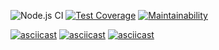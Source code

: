 ![Node.js CI](https://github.com/webdesc/frontend-project-lvl2/workflows/Node.js%20CI/badge.svg)
[![Test Coverage](https://api.codeclimate.com/v1/badges/b7b07a303033bbf5b914/test_coverage)](https://codeclimate.com/github/webdesc/frontend-project-lvl2/test_coverage)
[![Maintainability](https://api.codeclimate.com/v1/badges/b7b07a303033bbf5b914/maintainability)](https://codeclimate.com/github/webdesc/frontend-project-lvl2/maintainability)

[![asciicast](https://asciinema.org/a/N4qfxWK0mGrhJDh5EfYTHYWt7.svg)](https://asciinema.org/a/N4qfxWK0mGrhJDh5EfYTHYWt7)
[![asciicast](https://asciinema.org/a/sq2mR3CF5ceQi08mZs3CR2kmN.svg)](https://asciinema.org/a/sq2mR3CF5ceQi08mZs3CR2kmN)
[![asciicast](https://asciinema.org/a/x7025rSBs8rPoZpnvLIAKByM0.svg)](https://asciinema.org/a/x7025rSBs8rPoZpnvLIAKByM0)
